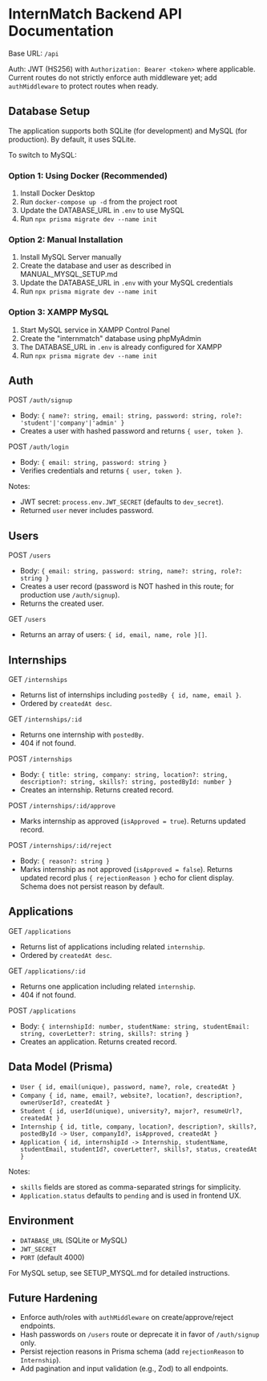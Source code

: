 # InternMatch Backend API Documentation

Base URL: `/api`

Auth: JWT (HS256) with `Authorization: Bearer <token>` where applicable. Current routes do not strictly enforce auth middleware yet; add `authMiddleware` to protect routes when ready.

## Database Setup

The application supports both SQLite (for development) and MySQL (for production). By default, it uses SQLite.

To switch to MySQL:

### Option 1: Using Docker (Recommended)
1. Install Docker Desktop
2. Run `docker-compose up -d` from the project root
3. Update the DATABASE_URL in `.env` to use MySQL
4. Run `npx prisma migrate dev --name init`

### Option 2: Manual Installation
1. Install MySQL Server manually
2. Create the database and user as described in MANUAL_MYSQL_SETUP.md
3. Update the DATABASE_URL in `.env` with your MySQL credentials
4. Run `npx prisma migrate dev --name init`

### Option 3: XAMPP MySQL
1. Start MySQL service in XAMPP Control Panel
2. Create the "internmatch" database using phpMyAdmin
3. The DATABASE_URL in `.env` is already configured for XAMPP
4. Run `npx prisma migrate dev --name init`

## Auth

POST `/auth/signup`
- Body: `{ name?: string, email: string, password: string, role?: 'student'|'company'|'admin' }`
- Creates a user with hashed password and returns `{ user, token }`.

POST `/auth/login`
- Body: `{ email: string, password: string }`
- Verifies credentials and returns `{ user, token }`.

Notes:
- JWT secret: `process.env.JWT_SECRET` (defaults to `dev_secret`).
- Returned `user` never includes password.

## Users

POST `/users`
- Body: `{ email: string, password: string, name?: string, role?: string }`
- Creates a user record (password is NOT hashed in this route; for production use `/auth/signup`).
- Returns the created user.

GET `/users`
- Returns an array of users: `{ id, email, name, role }[]`.

## Internships

GET `/internships`
- Returns list of internships including `postedBy { id, name, email }`.
- Ordered by `createdAt desc`.

GET `/internships/:id`
- Returns one internship with `postedBy`.
- 404 if not found.

POST `/internships`
- Body: `{ title: string, company: string, location?: string, description?: string, skills?: string, postedById: number }`
- Creates an internship. Returns created record.

POST `/internships/:id/approve`
- Marks internship as approved (`isApproved = true`). Returns updated record.

POST `/internships/:id/reject`
- Body: `{ reason?: string }`
- Marks internship as not approved (`isApproved = false`). Returns updated record plus `{ rejectionReason }` echo for client display. Schema does not persist reason by default.

## Applications

GET `/applications`
- Returns list of applications including related `internship`.
- Ordered by `createdAt desc`.

GET `/applications/:id`
- Returns one application including related `internship`.
- 404 if not found.

POST `/applications`
- Body: `{ internshipId: number, studentName: string, studentEmail: string, coverLetter?: string, skills?: string }`
- Creates an application. Returns created record.

## Data Model (Prisma)

- `User { id, email(unique), password, name?, role, createdAt }`
- `Company { id, name, email?, website?, location?, description?, ownerUserId?, createdAt }`
- `Student { id, userId(unique), university?, major?, resumeUrl?, createdAt }`
- `Internship { id, title, company, location?, description?, skills?, postedById -> User, companyId?, isApproved, createdAt }`
- `Application { id, internshipId -> Internship, studentName, studentEmail, studentId?, coverLetter?, skills?, status, createdAt }`

Notes:
- `skills` fields are stored as comma-separated strings for simplicity.
- `Application.status` defaults to `pending` and is used in frontend UX.

## Environment

- `DATABASE_URL` (SQLite or MySQL)
- `JWT_SECRET`
- `PORT` (default 4000)

For MySQL setup, see SETUP_MYSQL.md for detailed instructions.

## Future Hardening

- Enforce auth/roles with `authMiddleware` on create/approve/reject endpoints.
- Hash passwords on `/users` route or deprecate it in favor of `/auth/signup` only.
- Persist rejection reasons in Prisma schema (add `rejectionReason` to `Internship`).
- Add pagination and input validation (e.g., Zod) to all endpoints.

